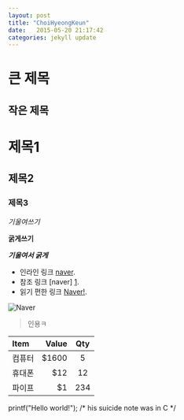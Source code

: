 ```yaml
---
layout: post
title: "ChoiHyeongKeun"
date:   2015-05-20 21:17:42
categories: jekyll update
---
```


큰 제목
===

작은 제목
---

# 제목1

## 제목2

### 제목3

*기울여쓰기*

**굵게쓰기**

***기울여서 굵게***

* 인라인 링크 [naver](http://naver.com).
* 참조 링크 [naver] [1].
* 읽기 편한 링크 [Naver!].

[1]: http://naver.com
[Naver!]: http://naver.com

![Naver](http://img.naver.net/static/www/u/2013/0731/nmms_224940510.gif)

> 인용ㅋ

|Item    |Value |Qty  |
|:-------|----: |:---:|
|컴퓨터  |$1600 | 5   |
|휴대폰  |$12   | 12  |
|파이프  |$1    | 234 |


printf("Hello world!"); /* his suicide note was in C */
